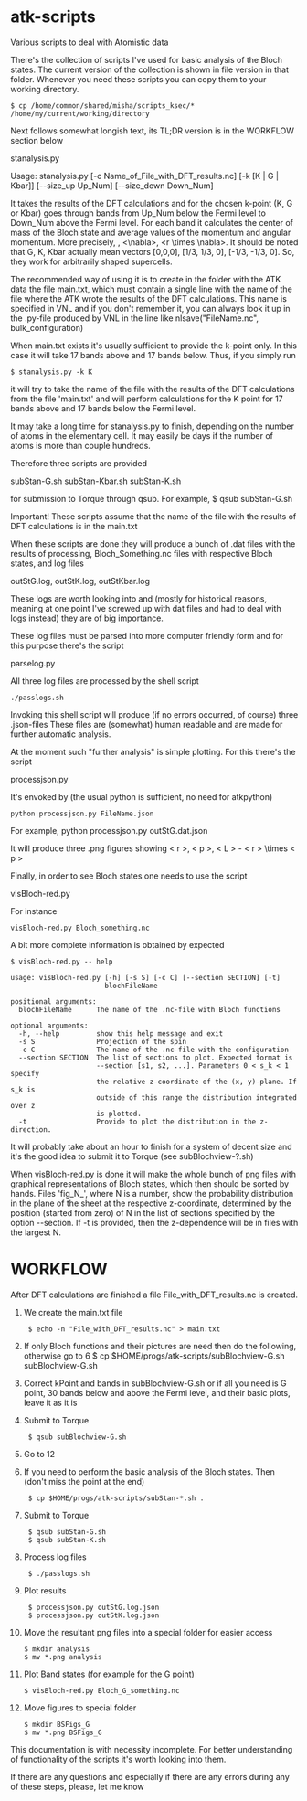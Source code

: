 # atk-scripts
Various scripts to deal with Atomistic data

There's the collection of scripts I've used for basic analysis of the Bloch states. The current version of the collection is shown in file version in that folder. Whenever you need these scripts you can copy them to your working directory.

    $ cp /home/common/shared/misha/scripts_ksec/* /home/my/current/working/directory

Next follows somewhat longish text, its TL;DR version is in the WORKFLOW section below

stanalysis.py

Usage:  stanalysis.py [-c Name_of_File_with_DFT_results.nc] [-k [K | G | Kbar]] [--size_up Up_Num] [--size_down Down_Num]

It takes the results of the DFT calculations and for the chosen k-point (K, G or Kbar) goes through bands from Up_Num below the Fermi level to Down_Num above the Fermi level. For each band it calculates the center of mass of the Bloch state and average values of the momentum and angular momentum. More precisely, <r>, <\nabla>, <r \times \nabla>. It should be noted that G, K, Kbar actually mean vectors [0,0,0], [1/3, 1/3, 0], [-1/3, -1/3, 0]. So, they work for arbitrarily shaped supercells.

The recommended way of using it is to create in the folder with the ATK data the file main.txt, which must contain a single line with the name of the file where the ATK wrote the results of the DFT calculations. This name is specified in VNL and if you don't remember it, you can always look it up in the .py-file produced by VNL in the line like nlsave("FileName.nc", bulk_configuration)

When main.txt exists it's usually sufficient to provide the k-point only. In this case it will take 17 bands above and 17 bands below. Thus, if you simply run

    $ stanalysis.py -k K

it will try to take the name of the file with the results of the DFT calculations from the file 'main.txt' and will perform calculations for the K point for 17 bands above and 17 bands below the Fermi level.

It may take a long time for stanalysis.py to finish, depending on the number of atoms in the elementary cell. It may easily be days if the number of atoms is more than couple hundreds.

Therefore three scripts are provided

subStan-G.sh
subStan-Kbar.sh
subStan-K.sh

for submission to Torque through qsub. For example, $ qsub subStan-G.sh

Important! These scripts assume that the name of the file with the results of DFT calculations is in the main.txt

When these scripts are done they will produce a bunch of .dat files with the results of processing, Bloch_Something.nc files with respective Bloch states,  and log files

outStG.log, outStK.log, outStKbar.log

These logs are worth looking into and (mostly for historical reasons, meaning at one point I've screwed up with dat files and had to deal with logs instead) they are of big importance.

These log files must be parsed into more computer friendly form and for this purpose there's the script

parselog.py

All three log files are processed by the shell script

    ./passlogs.sh

Invoking this shell script will produce (if no errors occurred, of course) three .json-files These files are (somewhat) human readable and are made for further automatic analysis.

At the moment such "further analysis" is simple plotting. For this there's the script

processjson.py

It's envoked by (the usual python is sufficient, no need for atkpython)

    python processjson.py FileName.json

For example, python processjson.py outStG.dat.json

It will produce three .png figures showing < r >, < p >, < L > - < r > \times < p >

Finally, in order to see Bloch states one needs to use the script

visBloch-red.py

For instance

    visBloch-red.py Bloch_something.nc

A bit more complete information is obtained by expected

    $ visBloch-red.py -- help

    usage: visBloch-red.py [-h] [-s S] [-c C] [--section SECTION] [-t]
                           blochFileName

    positional arguments:
      blochFileName      The name of the .nc-file with Bloch functions

    optional arguments:
      -h, --help         show this help message and exit
      -s S               Projection of the spin
      -c C               The name of the .nc-file with the configuration
      --section SECTION  The list of sections to plot. Expected format is
                         --section [s1, s2, ...]. Parameters 0 < s_k < 1 specify
                         the relative z-coordinate of the (x, y)-plane. If s_k is
                         outside of this range the distribution integrated over z
                         is plotted.
      -t                 Provide to plot the distribution in the z-direction.

It will probably take about an hour to finish for a system of decent size and it's the good idea to submit it to Torque (see subBlochview-?.sh)

When visBloch-red.py is done it will make the whole bunch of png files with graphical representations of Bloch states, which then should be sorted by hands. Files 'fig_N_', where N is a number, show the probability distribution in the plane of the sheet at the respective z-coordinate, determined by the position (started from zero) of N in the list of sections specified by the option --section. If -t is provided, then the z-dependence will be in files with the largest N.

# WORKFLOW

After DFT calculations are finished a file File_with_DFT_results.nc is created.

1. We create the main.txt file

        $ echo -n "File_with_DFT_results.nc" > main.txt

2. If only Bloch functions and their pictures are need then do the following, otherwise go to 6
        $ cp $HOME/progs/atk-scripts/subBlochview-G.sh subBlochview-G.sh

3. Correct kPoint and bands in subBlochview-G.sh or if all you need is G point, 30 bands below and above the Fermi level, and their basic plots, leave it as it is

4. Submit to Torque

        $ qsub subBlochview-G.sh

5. Go to 12
        
6. If you need to perform the basic analysis of the Bloch states. Then (don't miss the point at the end)

        $ cp $HOME/progs/atk-scripts/subStan-*.sh .

7. Submit to Torque

        $ qsub subStan-G.sh
        $ qsub subStan-K.sh

8. Process log files

        $ ./passlogs.sh

9. Plot results

        $ processjson.py outStG.log.json
        $ processjson.py outStK.log.json

10. Move the resultant png files into a special folder for easier access

        $ mkdir analysis
        $ mv *.png analysis

11. Plot Band states (for example for the G point)

        $ visBloch-red.py Bloch_G_something.nc

12. Move figures to special folder

        $ mkdir BSFigs_G
        $ mv *.png BSFigs_G

This documentation is with necessity incomplete. For better understanding of functionality of the scripts it's worth looking into them.

If there are any questions and especially if there are any errors during any of these steps, please, let me know
